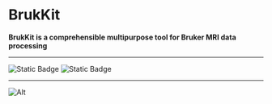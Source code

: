 # BrukKit

<b> BrukKit is a comprehensible multipurpose tool for Bruker MRI data processing </b>

------------------------------------------------------------------------

![Static Badge](https://img.shields.io/badge/MATLAB-R2021b-orange) ![Static Badge](https://img.shields.io/badge/python-3.9-blue)

------------------------------------------------------------------------

![Alt](https://repobeats.axiom.co/api/embed/0aede456283b07c3549addaf43a23a760de55048.svg "Repobeats analytics image")

